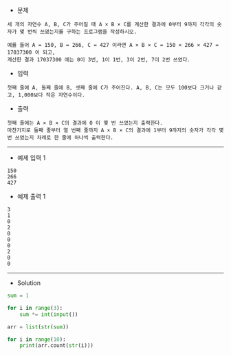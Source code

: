 - 문제

```
세 개의 자연수 A, B, C가 주어질 때 A × B × C를 계산한 결과에 0부터 9까지 각각의 숫자가 몇 번씩 쓰였는지를 구하는 프로그램을 작성하시오.

예를 들어 A = 150, B = 266, C = 427 이라면 A × B × C = 150 × 266 × 427 = 17037300 이 되고,
계산한 결과 17037300 에는 0이 3번, 1이 1번, 3이 2번, 7이 2번 쓰였다.
```

- 입력

```
첫째 줄에 A, 둘째 줄에 B, 셋째 줄에 C가 주어진다. A, B, C는 모두 100보다 크거나 같고, 1,000보다 작은 자연수이다.
```

- 출력

```
첫째 줄에는 A × B × C의 결과에 0 이 몇 번 쓰였는지 출력한다.
마찬가지로 둘째 줄부터 열 번째 줄까지 A × B × C의 결과에 1부터 9까지의 숫자가 각각 몇 번 쓰였는지 차례로 한 줄에 하나씩 출력한다.
```

---

- 예제 입력 1 

```
150
266
427
```

- 예제 출력 1 

```
3
1
0
2
0
0
0
2
0
0
```

---

- Solution

```py
sum = 1

for i in range(3):
    sum *= int(input())

arr = list(str(sum))

for i in range(10):
    print(arr.count(str(i)))
```
